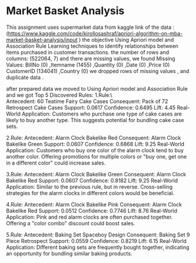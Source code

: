 # Market Basket Analysis

This assignment uses supermarket data from kaggle link of the data :(https://www.kaggle.com/code/kirollosashraf/apriori-algorithm-on-mba-market-basket-analysis/input ) the objective Using Apriori model and Association Rule Learning techniques to identify relationships between items purchased in customer transactions.
the number of rows and columns: (522064, 7) and there are missing values, we found 
Missing Values: BillNo (0) ,Itemname (1455) ,Quantity (0) ,Date (0) ,Price (0) CustomerID (134041) ,Country  (0) we dropped rows of missing values , and duplicate data .

after prepared data we moved to Using Apriori model and Association Rule and we got Top 5 Discovered Rules:
1.Rule:\\\
Antecedent: 60 Teatime Fairy Cake Cases
Consequent: Pack of 72 Retrospect Cake Cases
Support: 0.0617
Confidence: 0.6495
Lift: 4.45
Real-World Application: Customers who purchase one type of cake cases are likely to buy another type. This suggests potential for bundling cake case sets.

2.Rule:
Antecedent: Alarm Clock Bakelike Red
Consequent: Alarm Clock Bakelike Green
Support: 0.0607
Confidence: 0.6868
Lift: 9.25
Real-World Application: Customers who buy one color of the alarm clock tend to buy another color. Offering promotions for multiple colors or "buy one, get one in a different color" could increase sales.

3.Rule:
Antecedent: Alarm Clock Bakelike Green
Consequent: Alarm Clock Bakelike Red
Support: 0.0607
Confidence: 0.8182
Lift: 9.25
Real-World Application: Similar to the previous rule, but in reverse. Cross-selling strategies for the alarm clocks in different colors would be beneficial.

4.Rule:
Antecedent: Alarm Clock Bakelike Pink
Consequent: Alarm Clock Bakelike Red
Support: 0.0512
Confidence: 0.7746
Lift: 8.76
Real-World Application: Pink and red alarm clocks are often purchased together. Offering a "color combo" discount could boost sales.

5.Rule:
Antecedent: Baking Set Spaceboy Design
Consequent: Baking Set 9 Piece Retrospect
Support: 0.0559
Confidence: 0.8219
Lift: 6.15
Real-World Application: Different baking sets are frequently bought together, indicating an opportunity for bundling similar baking products.

